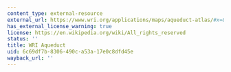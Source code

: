 ```yaml
---
content_type: external-resource
external_url: https://www.wri.org/applications/maps/aqueduct-atlas/#x=8.00&y=0.37&s=ws!20!28!c&t=waterrisk&w=def&g=0&i=BWS-16!WSV-4!SV-2!HFO-4!DRO-4!STOR-8!GW-8!WRI-4!ECOS-2!MC-4!WCG-8!ECOV-2!&tr=ind-1!prj-1&l=3&b=terrain&m=group
has_external_license_warning: true
license: https://en.wikipedia.org/wiki/All_rights_reserved
status: ''
title: WRI Aqueduct
uid: 6c69df7b-8306-490c-a53a-17e0c8dfd45e
wayback_url: ''
---
```

